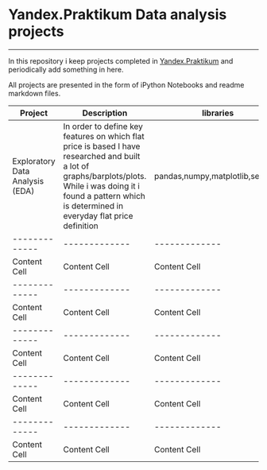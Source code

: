 # Yandex.Praktikum Data analysis projects
---
In this repository i  keep projects completed in [Yandex.Praktikum](https://praktikum.yandex.ru/profile/data-analyst/) and periodically add something in here.

All projects are presented in the form of iPython Notebooks and readme markdown files.




| Project | Description |libraries |
| ------------- | ------------- |-------------|
| Exploratory Data Analysis (EDA)| In order to define key features on which flat price is based I have researched and built a lot of graphs/barplots/plots. While i was doing it i found a pattern which is determined in everyday flat price definition  |pandas,numpy,matplotlib,seaborn|
| ------------- | ------------- |-------------|
| Content Cell  | Content Cell  |Content Cell |
| ------------- | ------------- |-------------|
| Content Cell  | Content Cell  |Content Cell |
| ------------- | ------------- |-------------|
| Content Cell  | Content Cell  |Content Cell |
| ------------- | ------------- |-------------|
| Content Cell  | Content Cell  |Content Cell |
| ------------- | ------------- |-------------|
| Content Cell  | Content Cell  |Content Cell |

